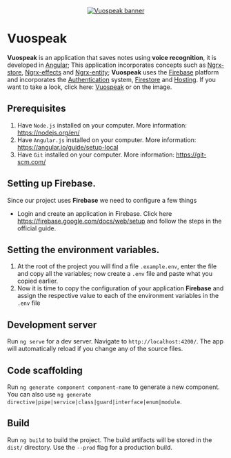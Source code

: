 <p align="center">
  <a href="https://vuospeak.web.app/" target="__blank">
    <img src="https://res.cloudinary.com/dlkfpx8lb/image/upload/v1610232178/App_banners/vuospeak_ck3kql.png" width="alt" alt="Vuospeak banner">
  </a>
</p>

# Vuospeak

**Vuospeak** is an application that saves notes using **voice recognition**, it is developed in [Angular](https://angular.io/); This application incorporates concepts such as [Ngrx-store](https://ngrx.io/guide/store), [Ngrx-effects](https://ngrx.io/guide/effects) and [Ngrx-entity](https://ngrx.io/guide/entity); **Vuospeak** uses the [Firebase](https://firebase.google.com/) platform and incorporates the [Authentication](https://firebase.google.com/docs/auth) system, [Firestore](https://firebase.google.com/docs/firestore) and [Hosting](https://firebase.google.com/docs/hosting). If you want to take a look, click here: [Vuospeak](https://vuospeak.web.app) or on the image.

## Prerequisites
1. Have `Node.js` installed on your computer. More information: https://nodejs.org/en/
2. Have `Angular.js` installed on your computer. More information: https://angular.io/guide/setup-local
3. Have `Git` installed on your computer. More information: https://git-scm.com/

## Setting up Firebase.
Since our project uses **Firebase** we need to configure a few things

- Login and create an application in Firebase. Click here https://firebase.google.com/docs/web/setup and follow the steps in the official guide.

## Setting the environment variables.

1. At the root of the project you will find a file `.example.env`, enter the file and copy all the variables; now create a `.env` file and paste what you copied earlier.
2. Now it is time to copy the configuration of your application **Firebase** and assign the respective value to each of the environment variables in the `.env` file

## Development server

Run `ng serve` for a dev server. Navigate to `http://localhost:4200/`. The app will automatically reload if you change any of the source files.

## Code scaffolding

Run `ng generate component component-name` to generate a new component. You can also use `ng generate directive|pipe|service|class|guard|interface|enum|module`.

## Build

Run `ng build` to build the project. The build artifacts will be stored in the `dist/` directory. Use the `--prod` flag for a production build.
